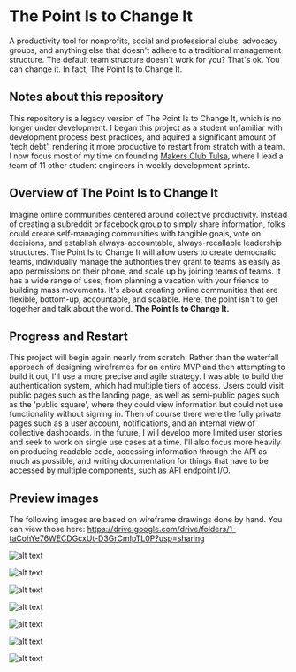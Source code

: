 # The Point Is to Change It
A productivity tool for nonprofits, social and professional clubs, advocacy groups, and anything else that doesn't adhere to a traditional management structure. The default team structure doesn't work for you? That's ok. You can change it. In fact, The Point Is to Change It.

## Notes about this repository
This repository is a legacy version of The Point Is to Change It, which is no longer under development. I began this project as a student unfamiliar with development process best practices, and aquired a significant amount of 'tech debt', rendering it more productive to restart from stratch with a team. I now focus most of my time on founding [Makers Club Tulsa](https://github.com/Holberton-Makers-Club), where I lead a team of 11 other student engineers in weekly development sprints.

## Overview of The Point Is to Change It
Imagine online communities centered around collective productivity. Instead of creating a subreddit or facebook group to simply share information, folks could create self-managing communities with tangible goals, vote on decisions, and establish always-accountable, always-recallable leadership structures. The Point Is to Change It will allow users to create democratic teams, individually manage the authorities they grant to teams as easily as app permissions on their phone, and scale up by joining teams of teams. It has a wide range of uses, from planning a vacation with your friends to building mass movements. It's about creating online communities that are flexible, bottom-up, accountable, and scalable. Here, the point isn't to get together and talk about the world. <b>The Point Is to Change It.</b>

## Progress and Restart
This project will begin again nearly from scratch. Rather than the waterfall approach of designing wireframes for an entire MVP and then attempting to build it out, I'll use a more precise and agile strategy. I was able to build the authentication system, which had multiple tiers of access. Users could visit public pages such as the landing page, as well as semi-public pages such as the 'public square', where they could view information but could not use functionality without signing in. Then of course there were the fully private pages such as a user account, notifications, and an internal view of collective dashboards. In the future, I will develop more limited user stories and seek to work on single use cases at a time. I'll also focus more heavily on producing readable code, accessing information through the API as much as possible, and writing documentation for things that have to be accessed by multiple components, such as API endpoint I/O.

## Preview images
The following images are based on wireframe drawings done by hand. You can view those here:
https://drive.google.com/drive/folders/1-taCohYe76WECDGcxUt-D3GrCmIpTL0P?usp=sharing

![alt text](https://i.imgur.com/RbTiGZ4.png)

![alt text](https://i.imgur.com/2kFltIR.png)

![alt text](https://i.imgur.com/XPhsQFB.png)

![alt text](https://i.imgur.com/lPgO0xL.png)

![alt text](https://i.imgur.com/rTRZDil.png)

![alt text](https://i.imgur.com/v0XUw25.png)

![alt text](https://i.imgur.com/3pBPShh.png)
